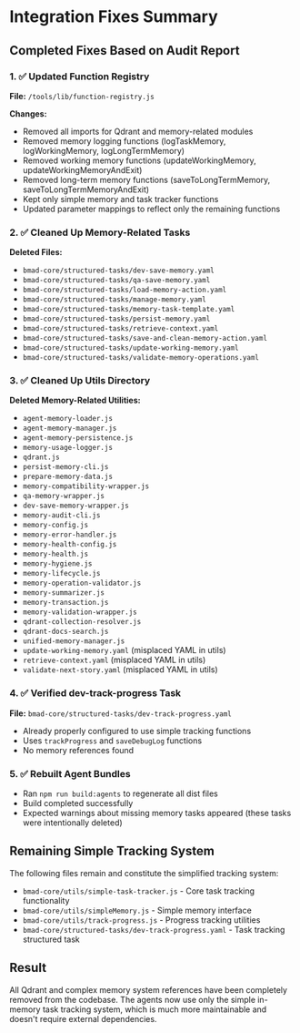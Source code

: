 # Integration Fixes Summary

## Completed Fixes Based on Audit Report

### 1. ✅ Updated Function Registry
**File:** `/tools/lib/function-registry.js`

**Changes:**
- Removed all imports for Qdrant and memory-related modules
- Removed memory logging functions (logTaskMemory, logWorkingMemory, logLongTermMemory)
- Removed working memory functions (updateWorkingMemory, updateWorkingMemoryAndExit)
- Removed long-term memory functions (saveToLongTermMemory, saveToLongTermMemoryAndExit)
- Kept only simple memory and task tracker functions
- Updated parameter mappings to reflect only the remaining functions

### 2. ✅ Cleaned Up Memory-Related Tasks
**Deleted Files:**
- `bmad-core/structured-tasks/dev-save-memory.yaml`
- `bmad-core/structured-tasks/qa-save-memory.yaml`
- `bmad-core/structured-tasks/load-memory-action.yaml`
- `bmad-core/structured-tasks/manage-memory.yaml`
- `bmad-core/structured-tasks/memory-task-template.yaml`
- `bmad-core/structured-tasks/persist-memory.yaml`
- `bmad-core/structured-tasks/retrieve-context.yaml`
- `bmad-core/structured-tasks/save-and-clean-memory-action.yaml`
- `bmad-core/structured-tasks/update-working-memory.yaml`
- `bmad-core/structured-tasks/validate-memory-operations.yaml`

### 3. ✅ Cleaned Up Utils Directory
**Deleted Memory-Related Utilities:**
- `agent-memory-loader.js`
- `agent-memory-manager.js`
- `agent-memory-persistence.js`
- `memory-usage-logger.js`
- `qdrant.js`
- `persist-memory-cli.js`
- `prepare-memory-data.js`
- `memory-compatibility-wrapper.js`
- `qa-memory-wrapper.js`
- `dev-save-memory-wrapper.js`
- `memory-audit-cli.js`
- `memory-config.js`
- `memory-error-handler.js`
- `memory-health-config.js`
- `memory-health.js`
- `memory-hygiene.js`
- `memory-lifecycle.js`
- `memory-operation-validator.js`
- `memory-summarizer.js`
- `memory-transaction.js`
- `memory-validation-wrapper.js`
- `qdrant-collection-resolver.js`
- `qdrant-docs-search.js`
- `unified-memory-manager.js`
- `update-working-memory.yaml` (misplaced YAML in utils)
- `retrieve-context.yaml` (misplaced YAML in utils)
- `validate-next-story.yaml` (misplaced YAML in utils)

### 4. ✅ Verified dev-track-progress Task
**File:** `bmad-core/structured-tasks/dev-track-progress.yaml`
- Already properly configured to use simple tracking functions
- Uses `trackProgress` and `saveDebugLog` functions
- No memory references found

### 5. ✅ Rebuilt Agent Bundles
- Ran `npm run build:agents` to regenerate all dist files
- Build completed successfully
- Expected warnings about missing memory tasks appeared (these tasks were intentionally deleted)

## Remaining Simple Tracking System

The following files remain and constitute the simplified tracking system:
- `bmad-core/utils/simple-task-tracker.js` - Core task tracking functionality
- `bmad-core/utils/simpleMemory.js` - Simple memory interface
- `bmad-core/utils/track-progress.js` - Progress tracking utilities
- `bmad-core/structured-tasks/dev-track-progress.yaml` - Task tracking structured task

## Result

All Qdrant and complex memory system references have been completely removed from the codebase. The agents now use only the simple in-memory task tracking system, which is much more maintainable and doesn't require external dependencies.